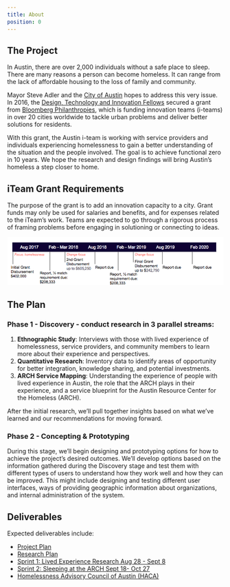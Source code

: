 ```yaml
---
title: About
position: 0
---
```


## The Project

In Austin, there are over 2,000 individuals without a safe place to sleep. There are many reasons a person can become homeless. It can range from the lack of affordable housing to the loss of family and community.

Mayor Steve Adler and the [City of Austin](https://austintexas.gov/) hopes to address this very issue. 
In 2016, the [Design, Technology and Innovation Fellows](https://cityofaustin.github.io/innovation-fellows/) secured a grant from [Bloomberg Philanthropies](https://www.bloomberg.org/program/government-innovation/innovation-teams/#overview), which is funding innovation teams (i-teams) in over 20 cities worldwide to tackle urban problems and deliver better solutions for residents. 

With this grant, the Austin i-team is working with service providers and individuals experiencing homelessness to gain a better understanding of the situation and the people involved. The goal is to achieve functional zero in 10 years. We hope the research and design findings will bring Austin’s homeless a step closer to home. 


## iTeam Grant Requirements

The purpose of the grant is to add an innovation capacity to a city. Grant funds may only be used for salaries and benefits, and for expenses related to the iTeam’s work. Teams are expected to go through a rigorous process of framing problems before engaging in solutioning or connecting to ideas. 

![iTeam Grant Requirements Timeline](/assets/img/projects/bloomberg-iteam/iteam-grant-requirement-timeline.png)


## The Plan

### Phase 1 - Discovery - conduct research in 3 parallel streams: 

1. **Ethnographic Study**: Interviews with those with lived experience of homelessness, service providers, and community members to learn more about their experience and perspectives. 
2. **Quantitative Research**: Inventory data to identify areas of opportunity for better integration, knowledge sharing, and potential investments. 
3. **ARCH Service Mapping**: Understanding the experience of people with lived experience in Austin, the role that the ARCH plays in their experience, and a service blueprint for the Austin Resource Center for the Homeless (ARCH). 

After the initial research, we’ll pull together insights based on what we’ve learned and our recommendations for moving forward. 

### Phase 2 - Concepting & Prototyping

During this stage, we’ll begin designing and prototyping options for how to achieve the project’s desired outcomes. We’ll develop options based on the information gathered during the Discovery stage and test them with different types of users to understand how they work well and how they can be improved. This might include designing and testing different user interfaces, ways of providing geographic information about organizations, and internal administration of the system.

## Deliverables

Expected deliverables include:

* [Project Plan](https://docs.google.com/document/d/17_YGSKrM8yVcdg8krNv0atT8g034LNwdS_jSN2Kp26s/edit?usp=sharing)
* [Research Plan](https://docs.google.com/document/d/1By9fQ2VHCA_XXeU2h9K3SAikTs5D4o47_sjU3xogUT0/edit?usp=sharing)
* [Sprint 1: Lived Experience Research Aug 28 - Sept 8](https://docs.google.com/document/d/1Ou0MFxoZL80ZeuPqwHALJL7ygwQE4c0bkEciv2wyJpk/edit?usp=sharing)
* [Sprint 2: Sleeping at the ARCH Sept 18- Oct 27](https://docs.google.com/document/d/1e5RWiWoOHIDItWDwGZFA-_vmLULtygoTEesatGNcA-g/edit?usp=sharing)
* [Homelessness Advisory Council of Austin (HACA)](http://projects.austintexas.io/projects/bloomberg-iteam/about/HACA/)


